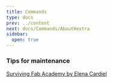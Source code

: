 ```yaml
---
title: Commands
type: docs
prev: ../content
next: docs/Commands/AboutHextra
sidebar:
  open: true
---
```


### Tips for maintenance

[Surviving Fab Academy by Elena Cardiel](https://fabacademy.org/2019/labs/leon/students/elena-cardiel/diary.html)